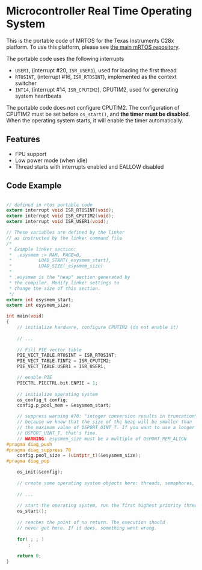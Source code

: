 # Microcontroller Real Time Operating System

This is the portable code of MRTOS for the Texas Instruments C28x platform. To use this
platform, please see [the main mRTOS repository](https://github.com/jdoe95/mrtos). 

The portable code uses the following interrupts
 * ``USER1``, (interrupt #20, ``ISR_USER1``), used for loading the first thread
 * ``RTOSINT``,  (interrupt #16, ``ISR_RTOSINT``), implemented as the context switcher
 * ``INT14``, (interrupt #14, ``ISR_CPUTIM2``), CPUTIM2, used for generating system heartbeats
  
 The portable code does not configure CPUTIM2. The configuration of CPUTIM2 must be 
 set before ``os_start()``, and __the timer must be disabled__. When the operating
 system starts, it will enable the timer automatically.
 
## Features

 * FPU support
 * Low power mode (when idle)
 * Thread starts with interrupts enabled and EALLOW disabled
 
## Code Example

```C

// defined in rtos portable code
extern interrupt void ISR_RTOSINT(void);
extern interrupt void ISR_CPUTIM2(void);
extern interrupt void ISR_USER1(void);

// These variables are defined by the linker 
// as instructed by the linker command file
/* 
 * Example linker section:
 * 	.esysmem :> RAM, PAGE=0,
 *			LOAD_START(_esysmem_start),
 *			LOAD_SIZE(_esysmem_size)
 *
 * .esysmem is the "heap" section generated by
 * the compiler. Modify linker settings to 
 * change the size of this section.  
 */
extern int esysmem_start;
extern int esysmem_size;

int main(void)
{
    // initialize hardware, configure CPUTIM2 (do not enable it)
	
    // ...
	
    // Fill PIE vector table
    PIE_VECT_TABLE.RTOSINT = ISR_RTOSINT;
    PIE_VECT_TABLE.TINT2 = ISR_CPUTIM2;
    PIE_VECT_TABLE.USER1 = ISR_USER1;

    // enable PIE
    PIECTRL.PIECTRL.bit.ENPIE = 1;
    
    // initialize operating system
    os_config_t config;
    config.p_pool_mem = &esysmem_start;

	// suppress warning #70: "integer conversion results in truncation"
	// because we know that the size of the heap will be smaller than 
	// the maximum value of OSPORT_UINT_T. If you want to use a longer
	// OSPORT_UINT_T, that's fine.
	// WARNING: esysmem_size must be a multiple of OSPORT_MEM_ALIGN
#pragma diag_push
#pragma diag_suppress 70
    config.pool_size = (uintptr_t)(&esysmem_size);
#pragma diag_pop

    os_init(&config);
    
    // create some operating system objects here: threads, semaphores, etc.
    
    // ... 
    
    // start the operating system, run the first highest priority thread
    os_start();
    
    // reaches the point of no return. The execution should
    // never get here. If it does, something went wrong.
    
    for( ; ; )
   		;
    
    return 0;
}

```
